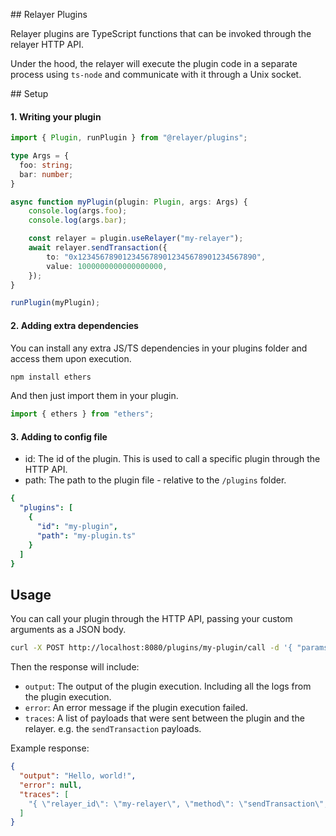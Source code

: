 ## Relayer Plugins

Relayer plugins are TypeScript functions that can be invoked through the relayer HTTP API.

Under the hood, the relayer will execute the plugin code in a separate process using `ts-node` and communicate with it through a Unix socket.

## Setup

#### 1. Writing your plugin

```typescript
import { Plugin, runPlugin } from "@relayer/plugins";

type Args = {
  foo: string;
  bar: number;
}

async function myPlugin(plugin: Plugin, args: Args) {
    console.log(args.foo);
    console.log(args.bar);

    const relayer = plugin.useRelayer("my-relayer");
    await relayer.sendTransaction({
        to: "0x1234567890123456789012345678901234567890",
        value: 1000000000000000000,
    });
}

runPlugin(myPlugin);
```


#### 2. Adding extra dependencies

You can install any extra JS/TS dependencies in your plugins folder and access them upon execution.

```bash
npm install ethers
```

And then just import them in your plugin.

```typescript
import { ethers } from "ethers";
```

#### 3. Adding to config file

- id: The id of the plugin. This is used to call a specific plugin through the HTTP API.
- path: The path to the plugin file - relative to the `/plugins` folder.

```yaml
{
  "plugins": [
    {
      "id": "my-plugin",
      "path": "my-plugin.ts"
    }
  ]
}
```

## Usage

You can call your plugin through the HTTP API, passing your custom arguments as a JSON body.

```bash
curl -X POST http://localhost:8080/plugins/my-plugin/call -d '{ "params": { "foo": "bar", "bar": 123 } }'
```

Then the response will include:

- `output`: The output of the plugin execution. Including all the logs from the plugin execution.
- `error`: An error message if the plugin execution failed.
- `traces`: A list of payloads that were sent between the plugin and the relayer. e.g. the `sendTransaction` payloads.

Example response:

```json
{
  "output": "Hello, world!",
  "error": null,
  "traces": [
    "{ \"relayer_id\": \"my-relayer\", \"method\": \"sendTransaction\", \"params\": { \"to\": \"0x1234567890123456789012345678901234567890\", \"value\": \"0x1234567890123456789012345678901234567890\" } }"
  ]
}
```
